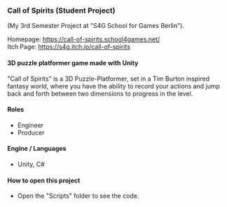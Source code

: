### Call of Spirits (Student Project)
(My 3rd Semester Project at "S4G School for Games Berlin").

Homepage: https://call-of-spirits.school4games.net/ <br>
Itch Page: https://s4g.itch.io/call-of-spirits

#### 3D puzzle platformer game made with Unity
"Call of Spirits" is a 3D Puzzle-Platformer, set in a Tim Burton inspired fantasy world, where you have the ability to record your actions and jump back and forth between two dimensions to progress in the level.

#### Roles
- Engineer
- Producer

#### Engine / Languages
- Unity, C#

#### How to open this project
- Open the "Scripts" folder to see the code.
